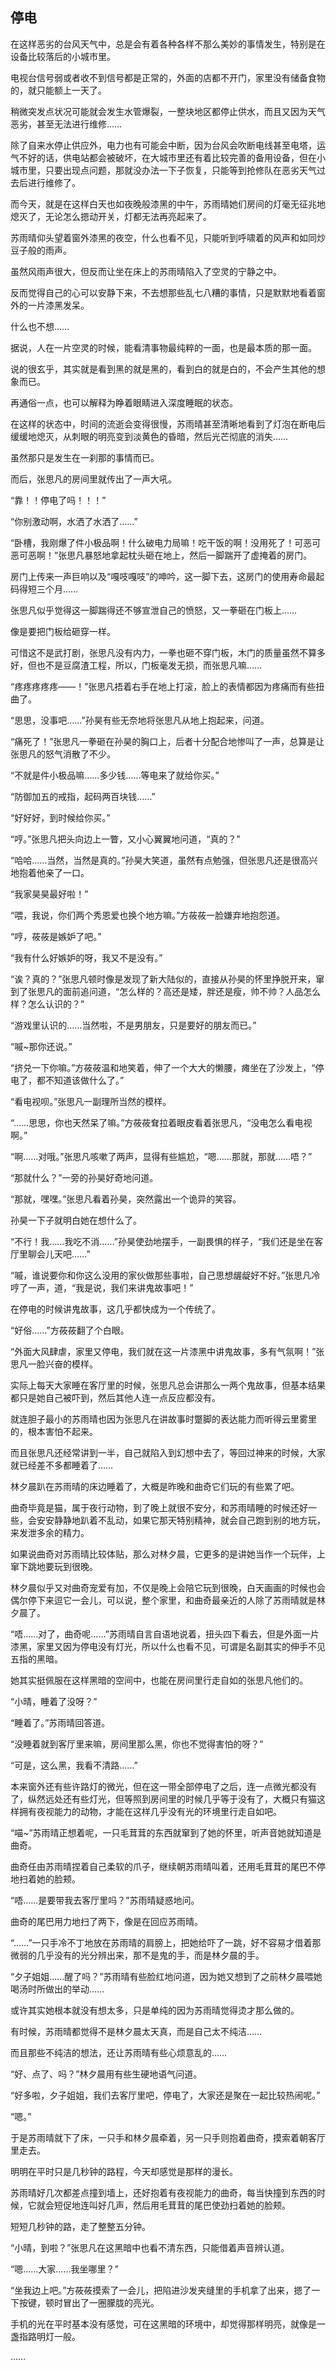 ## 停电

在这样恶劣的台风天气中，总是会有着各种各样不那么美妙的事情发生，特别是在设备比较落后的小城市里。

电视台信号弱或者收不到信号都是正常的，外面的店都不开门，家里没有储备食物的，就只能额上一天了。

稍微突发点状况可能就会发生水管爆裂，一整块地区都停止供水，而且又因为天气恶劣，甚至无法进行维修……

除了自来水停止供应外，电力也有可能会中断，因为台风会吹断电线甚至电塔，运气不好的话，供电站都会被破坏，在大城市里还有着比较完善的备用设备，但在小城市里，只要出现点问题，那就没办法一下子恢复，只能等到抢修队在恶劣天气过去后进行维修了。

而今天，就是在这样白天也如夜晚般漆黑的中午，苏雨晴她们房间的灯毫无征兆地熄灭了，无论怎么摁动开关，灯都无法再亮起来了。

苏雨晴仰头望着窗外漆黑的夜空，什么也看不见，只能听到呼啸着的风声和如同炒豆子般的雨声。

虽然风雨声很大，但反而让坐在床上的苏雨晴陷入了空灵的宁静之中。

反而觉得自己的心可以安静下来，不去想那些乱七八糟的事情，只是默默地看着窗外的一片漆黑发呆。

什么也不想……

据说，人在一片空灵的时候，能看清事物最纯粹的一面，也是最本质的那一面。

说的很玄乎，其实就是看到黑的就是黑的，看到白的就是白的，不会产生其他的想象而已。

再通俗一点，也可以解释为睁着眼睛进入深度睡眠的状态。

在这样的状态中，时间的流逝会变得很慢，苏雨晴甚至清晰地看到了灯泡在断电后缓缓地熄灭，从刺眼的明亮变到淡黄色的昏暗，然后光芒彻底的消失……

虽然那只是发生在一刹那的事情而已。

而后，张思凡的房间里就传出了一声大吼。

“靠！！停电了吗！！！”

“你别激动啊，水洒了水洒了……”

“卧槽，我刚爆了件小极品啊！什么破电力局嘛！吃干饭的啊！没用死了！可恶可恶可恶啊！”张思凡暴怒地拿起枕头砸在地上，然后一脚踹开了虚掩着的房门。

房门上传来一声巨响以及“嘎吱嘎吱”的呻吟，这一脚下去，这房门的使用寿命最起码得短三个月……

张思凡似乎觉得这一脚踹得还不够宣泄自己的愤怒，又一拳砸在门板上……

像是要把门板给砸穿一样。

可惜这不是武打剧，张思凡没有内力，一拳也砸不穿门板，木门的质量虽然不算多好，但也不是豆腐渣工程，所以，门板毫发无损，而张思凡嘛……

“疼疼疼疼疼——！”张思凡捂着右手在地上打滚，脸上的表情都因为疼痛而有些扭曲了。

“思思，没事吧……”孙昊有些无奈地将张思凡从地上抱起来，问道。

“痛死了！”张思凡一拳砸在孙昊的胸口上，后者十分配合地惨叫了一声，总算是让张思凡的怒气消散了不少。

“不就是件小极品嘛……多少钱……等电来了就给你买。”

“防御加五的戒指，起码两百块钱……”

“好好好，到时候给你买。”

“哼。”张思凡把头向边上一瞥，又小心翼翼地问道，“真的？”

“哈哈……当然，当然是真的。”孙昊大笑道，虽然有点勉强，但张思凡还是很高兴地抱着他亲了一口。

“我家昊昊最好啦！”

“喂，我说，你们两个秀恩爱也换个地方嘛。”方莜莜一脸嫌弃地抱怨道。

“哼，莜莜是嫉妒了吧。”

“我有什么好嫉妒的呀，我又不是没有。”

“诶？真的？”张思凡顿时像是发现了新大陆似的，直接从孙昊的怀里挣脱开来，窜到了张思凡的面前追问道，“怎么样的？高还是矮，胖还是瘦，帅不帅？人品怎么样？怎么认识的？”

“游戏里认识的……当然啦，不是男朋友，只是要好的朋友而已。”

“嘁~那你还说。”

“挤兑一下你嘛。”方莜莜温和地笑着，伸了一个大大的懒腰，瘫坐在了沙发上，“停电了，都不知道该做什么了。”

“看电视呗。”张思凡一副理所当然的模样。

“……思思，你也天然呆了嘛。”方莜莜耷拉着眼皮看着张思凡，“没电怎么看电视啊。”

“啊……对哦。”张思凡咳嗽了两声，显得有些尴尬，“嗯……那就，那就……唔？”

“那就什么？”一旁的孙昊好奇地问道。

“那就，嘿嘿。”张思凡看着孙昊，突然露出一个诡异的笑容。

孙昊一下子就明白她在想什么了。

“不行！我……我吃不消……”孙昊使劲地摆手，一副畏惧的样子，“我们还是坐在客厅里聊会儿天吧……”

“嘁，谁说要你和你这么没用的家伙做那些事啦，自己思想龌龊好不好。”张思凡冷哼了一声，道，“我是说，我们来讲鬼故事吧！”

在停电的时候讲鬼故事，这几乎都快成为一个传统了。

“好俗……”方莜莜翻了个白眼。

“外面大风肆虐，家里又停电，我们就在这一片漆黑中讲鬼故事，多有气氛啊！”张思凡一脸兴奋的模样。

实际上每天大家睡在客厅里的时候，张思凡总会讲那么一两个鬼故事，但基本结果都只是她自己被吓到，然后其他人连一点反应都没有。

就连胆子最小的苏雨晴也因为张思凡在讲故事时蹩脚的表达能力而听得云里雾里的，根本害怕不起来。

而且张思凡还经常讲到一半，自己就陷入到幻想中去了，等回过神来的时候，大家就已经差不多都睡着了……

林夕晨趴在苏雨晴的床边睡着了，大概是昨晚和曲奇它们玩的有些累了吧。

曲奇毕竟是猫，属于夜行动物，到了晚上就很不安分，和苏雨晴睡的时候还好一些，会安安静静地趴着不乱动，如果它那天特别精神，就会自己跑到别的地方玩，来发泄多余的精力。

如果说曲奇对苏雨晴比较体贴，那么对林夕晨，它更多的是讲她当作一个玩伴，上窜下跳地要玩到很晚。

林夕晨似乎又对曲奇宠爱有加，不仅是晚上会陪它玩到很晚，白天画画的时候也会偶尔停下来逗它一会儿，可以说，整个家里，和曲奇最亲近的人除了苏雨晴就是林夕晨了。

“唔……对了，曲奇呢……”苏雨晴自言自语地说着，扭头四下看去，但是外面一片漆黑，家里又因为停电没有灯光，所以什么也看不见，可谓是名副其实的伸手不见五指的黑暗。

她其实挺佩服在这样黑暗的空间中，也能在房间里行走自如的张思凡他们的。

“小晴，睡着了没呀？”

“睡着了。”苏雨晴回答道。

“没睡着就到客厅里来嘛，房间里那么黑，你也不觉得害怕的呀？”

“可是，这么黑，我看不清路……”

本来窗外还有些许路灯的微光，但在这一带全部停电了之后，连一点微光都没有了，纵然远处还有些灯光，但等照到房间里的时候几乎等于没有了，大概只有猫这样拥有夜视能力的动物，才能在这样几乎没有光的环境里行走自如吧。

“喵~”苏雨晴正想着呢，一只毛茸茸的东西就窜到了她的怀里，听声音她就知道是曲奇。

曲奇任由苏雨晴捏着自己柔软的爪子，继续朝苏雨晴叫着，还用毛茸茸的尾巴不停地扫着她的脸颊。

“唔……是要带我去客厅里吗？”苏雨晴疑惑地问。

曲奇的尾巴用力地扫了两下，像是在回应苏雨晴。

“……”一只手冷不丁地放在苏雨晴的肩膀上，把她给吓了一跳，好不容易才借着那微弱的几乎没有的光分辨出来，那不是鬼的手，而是林夕晨的手。

“夕子姐姐……醒了吗？”苏雨晴有些脸红地问道，因为她又想到了之前林夕晨喂她喝汤时所做出的举动……

或许其实她根本就没有想太多，只是单纯的因为苏雨晴觉得烫才那么做的。

有时候，苏雨晴都觉得不是林夕晨太天真，而是自己太不纯洁……

而且那些不纯洁的想法，还让苏雨晴有些心烦意乱的……

“好、点了、吗？”林夕晨用有些生硬地语气问道。

“好多啦，夕子姐姐，我们去客厅里吧，停电了，大家还是聚在一起比较热闹呢。”

“嗯。”

于是苏雨晴就下了床，一只手和林夕晨牵着，另一只手则抱着曲奇，摸索着朝客厅里走去。

明明在平时只是几秒钟的路程，今天却感觉是那样的漫长。

苏雨晴好几次都差点撞到墙上，还好抱着有夜视能力的曲奇，每当快撞到东西的时候，它就会短促地连叫好几声，然后用毛茸茸的尾巴使劲扫着她的脸颊。

短短几秒钟的路，走了整整五分钟。

“小晴，到啦？”张思凡在这黑暗中也看不清东西，只能借着声音辨认道。

“嗯……大家……我坐哪里？”

“坐我边上吧。”方莜莜摸索了一会儿，把陷进沙发夹缝里的手机拿了出来，摁了一下按键，顿时冒出了一圈朦胧的亮光。

手机的光在平时基本没有感觉，可在这黑暗的环境中，却觉得那样明亮，就像是一盏指路明灯一般。

……
